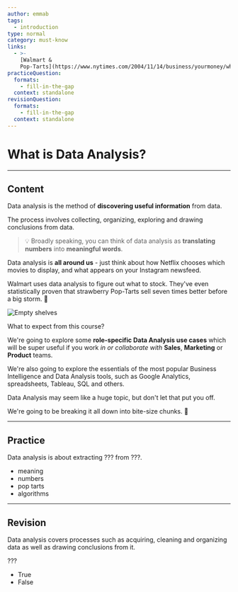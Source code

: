 ```yaml
---
author: emmab
tags:
  - introduction
type: normal
category: must-know
links:
  - >-
    [Walmart &
    Pop-Tarts](https://www.nytimes.com/2004/11/14/business/yourmoney/what-walmart-knows-about-customers-habits.html){website}
practiceQuestion:
  formats:
    - fill-in-the-gap
  context: standalone
revisionQuestion:
  formats:
    - fill-in-the-gap
  context: standalone
---
```


# What is Data Analysis?


---

## Content

Data analysis is the method of **discovering useful information** from data. 

The process involves collecting, organizing, exploring and drawing conclusions from data.

> 💡 Broadly speaking, you can think of data analysis as **translating numbers** into **meaningful words**. 

Data analysis is **all around us** - just think about how Netflix chooses which movies to display, and what appears on your Instagram newsfeed. 

Walmart uses data analysis to figure out what to stock. They've even statistically proven that strawberry Pop-Tarts sell seven times better before a big storm. 🤯

![Empty shelves](https://img.enkipro.com/930a11c011fb6b28955ca9d0ed470fd9.png)

What to expect from this course?

We're going to explore some **role-specific Data Analysis use cases** which will be super useful if you work *in or collaborate with* **Sales**, **Marketing** or **Product** teams.

We're also going to explore the essentials of the most popular Business Intelligence and Data Analysis tools, such as Google Analytics, spreadsheets, Tableau, SQL and others.

Data Analysis may seem like a huge topic, but don't let that put you off. 

We're going to be breaking it all down into bite-size chunks. 🚀


---

## Practice

Data analysis is about extracting ??? from ???.

- meaning
- numbers
- pop tarts
- algorithms


---

## Revision

Data analysis covers processes such as acquiring, cleaning and organizing data as well as drawing conclusions from it.

???

- True
- False
